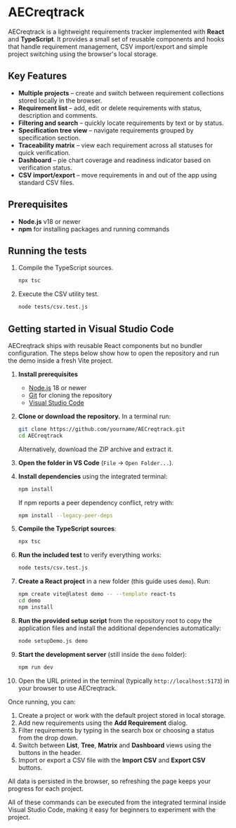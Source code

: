 # AECreqtrack

AECreqtrack is a lightweight requirements tracker implemented with **React** and **TypeScript**. It provides a small set of reusable components and hooks that handle requirement management, CSV import/export and simple project switching using the browser's local storage.

## Key Features

- **Multiple projects** – create and switch between requirement collections stored locally in the browser.
- **Requirement list** – add, edit or delete requirements with status, description and comments.
- **Filtering and search** – quickly locate requirements by text or by status.
- **Specification tree view** – navigate requirements grouped by specification section.
- **Traceability matrix** – view each requirement across all statuses for quick verification.
- **Dashboard** – pie chart coverage and readiness indicator based on verification status.
- **CSV import/export** – move requirements in and out of the app using standard CSV files.

## Prerequisites

- **Node.js** v18 or newer
- **npm** for installing packages and running commands

## Running the tests

1. Compile the TypeScript sources.
   ```bash
   npx tsc
   ```
2. Execute the CSV utility test.
   ```bash
   node tests/csv.test.js
   ```

## Getting started in Visual Studio Code

AECreqtrack ships with reusable React components but no bundler
configuration. The steps below show how to open the repository and run the demo
inside a fresh Vite project.

1. **Install prerequisites**
   - [Node.js](https://nodejs.org/) 18 or newer
   - [Git](https://git-scm.com/) for cloning the repository
   - [Visual Studio Code](https://code.visualstudio.com/)
2. **Clone or download the repository.** In a terminal run:
   ```bash
   git clone https://github.com/yourname/AECreqtrack.git
   cd AECreqtrack
   ```
   Alternatively, download the ZIP archive and extract it.
3. **Open the folder in VS Code** (`File` → `Open Folder...`).
4. **Install dependencies** using the integrated terminal:
   ```bash
   npm install
   ```
   If npm reports a peer dependency conflict, retry with:
   ```bash
   npm install --legacy-peer-deps
   ```
5. **Compile the TypeScript sources**:
   ```bash
   npx tsc
   ```
6. **Run the included test** to verify everything works:
   ```bash
   node tests/csv.test.js
   ```

7. **Create a React project** in a new folder (this guide uses `demo`). Run:
   ```bash
   npm create vite@latest demo -- --template react-ts
   cd demo
   npm install
   ```
8. **Run the provided setup script** from the repository root to copy the
   application files and install the additional dependencies automatically:


   ```bash
   node setupDemo.js demo
   ```

9. **Start the development server** (still inside the `demo` folder):

   ```bash
   npm run dev
   ```
11. Open the URL printed in the terminal (typically
    `http://localhost:5173`) in your browser to use AECreqtrack.

Once running, you can:

1. Create a project or work with the default project stored in local storage.
2. Add new requirements using the **Add Requirement** dialog.
3. Filter requirements by typing in the search box or choosing a status from the drop down.
4. Switch between **List**, **Tree**, **Matrix** and **Dashboard** views using the buttons in the header.
5. Import or export a CSV file with the **Import CSV** and **Export CSV** buttons.

All data is persisted in the browser, so refreshing the page keeps your progress for each project.


All of these commands can be executed from the integrated terminal inside Visual
Studio Code, making it easy for beginners to experiment with the project.
